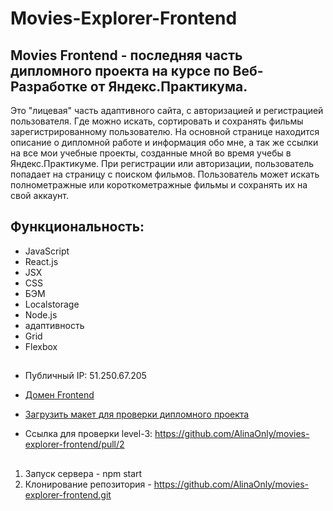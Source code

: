 # Movies-Explorer-Frontend

## Movies Frontend -  последняя часть дипломного проекта на курсе по Веб-Разработке от Яндекс.Практикума.

Это "лицевая" часть адаптивного сайта, с авторизацией и регистрацией пользователя. Где можно искать, сортировать и сохранять фильмы зарегистрированному пользователю.
На основной странице находится описание о дипломной работе и информация обо мне, а так же ссылки на все мои учебные проекты, созданные мной во время учебы в Яндекс.Практикуме. При регистрации или авторизации, пользователь попадает на страницу с поиском фильмов. Пользователь может искать полнометражные или короткометражные фильмы и сохранять их на свой аккаунт. 

## Функциональность: 
* JavaScript 
* React.js 
* JSX 
* CSS
* БЭМ
* Localstorage 
* Node.js
* адаптивность
* Grid 
* Flexbox

##

* Публичный IP: 51.250.67.205

* [Домен Frontend](https://trenikovamovies.nomoredomains.icu)

* [Загрузить макет для проверки дипломного проекта](https://disk.yandex.ru/d/mYy8fyhX2XS5-g.)

* Ссылка для проверки level-3: https://github.com/AlinaOnly/movies-explorer-frontend/pull/2


##

1. Запуск сервера - npm start
2. Клонирование репозитория - https://github.com/AlinaOnly/movies-explorer-frontend.git
